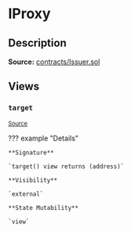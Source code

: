 # IProxy

## Description

**Source:** [contracts/Issuer.sol](https://github.com/Synthetixio/synthetix/tree/v2.88.1/contracts/Issuer.sol)

## Views

### `target`

<sub>[Source](https://github.com/Synthetixio/synthetix/tree/v2.88.1/contracts/Issuer.sol#L31)</sub>

??? example "Details"

    **Signature**

    `target() view returns (address)`

    **Visibility**

    `external`

    **State Mutability**

    `view`
